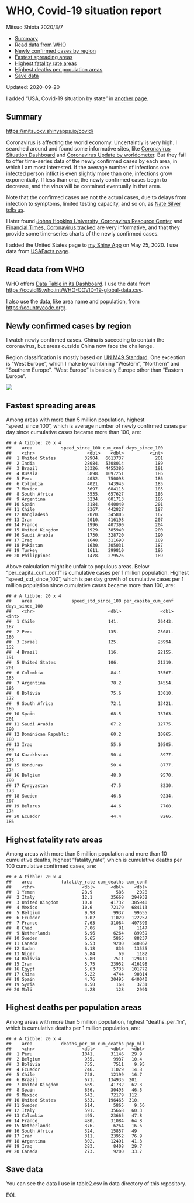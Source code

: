WHO, Covid-19 situation report
================
Mitsuo Shiota
2020/3/7

  - [Summary](#summary)
  - [Read data from WHO](#read-data-from-who)
  - [Newly confirmed cases by region](#newly-confirmed-cases-by-region)
  - [Fastest spreading areas](#fastest-spreading-areas)
  - [Highest fatality rate areas](#highest-fatality-rate-areas)
  - [Highest deaths per population
    areas](#highest-deaths-per-population-areas)
  - [Save data](#save-data)

Updated: 2020-09-20

I added “USA, Covid-19 situation by state” in [another page](USA.md).

## Summary

<https://mitsuoxv.shinyapps.io/covid/>

Coronavirus is affecting the world economy. Uncertaintiy is very high. I
searched around and found some informative sites, like [Coronavirus
Situation
Dashboard](https://who.maps.arcgis.com/apps/opsdashboard/index.html#/c88e37cfc43b4ed3baf977d77e4a0667)
and [Coronavirus Update by
worldometer](https://www.worldometers.info/coronavirus/). But they fail
to offer time-series data of the newly confirmed cases by each area, in
which I am most interested. If the average number of infections one
infected person inflict is even slightly more than one, infections grow
exponentially. If less than one, the newly confirmed cases begin to
decrease, and the virus will be contained eventually in that area.

Note that the confirmed cases are not the actual cases, due to delays
from infection to symptoms, limited testing capacity, and so on, as
[Nate Silver tells
us](https://fivethirtyeight.com/features/coronavirus-case-counts-are-meaningless/).

I later found [Johns Hopkins University, Coronavirus Resource
Center](https://coronavirus.jhu.edu/) and [Financial Times, Coronavirus
tracked](https://www.ft.com/content/a26fbf7e-48f8-11ea-aeb3-955839e06441)
are very informative, and that they provide some time-series charts of
the newly confirmed cases.

I added the United States page to [my Shiny
App](https://mitsuoxv.shinyapps.io/covid/) on May 25, 2020. I use data
from [USAFacts
page](https://usafacts.org/visualizations/coronavirus-covid-19-spread-map/).

## Read data from WHO

WHO offers [Data Table in its Dashboard](https://covid19.who.int/table).
I use the data from
<https://covid19.who.int/WHO-COVID-19-global-data.csv>.

I also use the data, like area name and population, from
<https://countrycode.org/>.

## Newly confirmed cases by region

I watch newly confirmed cases. China is suceeding to contain the
coronavirus, but areas outside China now face the challenge.

Region classification is mostly based on [UN M49
Standard](https://unstats.un.org/unsd/methodology/m49/). One exception
is “West Europe”, which I make by combining “Western”, “Northern” and
“Southern Europe”. “West Europe” is basically Europe other than
“Eastern Europe”.

![](README_files/figure-gfm/chart-1.png)<!-- -->

## Fastest spreading areas

Among areas with more than 5 million population, highest
“speed\_since\_100”, which is average number of newly confirmed cases
per day since cumulative cases became more than 100, are:

    ## # A tibble: 20 x 4
    ##    area           speed_since_100 cum_conf days_since_100
    ##    <chr>                    <dbl>    <dbl>          <int>
    ##  1 United States           32904.  6613737            201
    ##  2 India                   28084.  5308014            189
    ##  3 Brazil                  23326.  4455386            191
    ##  4 Russia                   5898.  1097251            186
    ##  5 Peru                     4032.   750098            186
    ##  6 Colombia                 4021.   743945            185
    ##  7 Mexico                   3697.   684113            185
    ##  8 South Africa             3535.   657627            186
    ##  9 Argentina                3234.   601713            186
    ## 10 Spain                    3184.   640040            201
    ## 11 Chile                    2367.   442827            187
    ## 12 Bangladesh               2070.   345805            167
    ## 13 Iran                     2010.   416198            207
    ## 14 France                   1996.   407390            204
    ## 15 United Kingdom           1929.   385940            200
    ## 16 Saudi Arabia             1730.   328720            190
    ## 17 Iraq                     1648.   311690            189
    ## 18 Pakistan                 1630.   305031            187
    ## 19 Turkey                   1611.   299810            186
    ## 20 Philippines              1478.   279526            189

Above calculation might be unfair to populous areas. Below
“per\_capita\_cum\_conf” is cumulative cases per 1 million population.
Highest “speed\_std\_since\_100”, which is per day growth of cumulative
cases per 1 million population since cumulative cases became more than
100, are:

    ## # A tibble: 20 x 4
    ##    area               speed_std_since_100 per_capita_cum_conf days_since_100
    ##    <chr>                            <dbl>               <dbl>          <int>
    ##  1 Chile                            141.               26443.            187
    ##  2 Peru                             135.               25081.            186
    ##  3 Israel                           125.               23994.            192
    ##  4 Brazil                           116.               22155.            191
    ##  5 United States                    106.               21319.            201
    ##  6 Colombia                          84.1              15567.            185
    ##  7 Argentina                         78.2              14554.            186
    ##  8 Bolivia                           75.6              13010.            172
    ##  9 South Africa                      72.1              13421.            186
    ## 10 Spain                             68.5              13763.            201
    ## 11 Saudi Arabia                      67.2              12775.            190
    ## 12 Dominican Republic                60.2              10865.            180
    ## 13 Iraq                              55.6              10505.            189
    ## 14 Kazakhstan                        50.4               8977.            178
    ## 15 Honduras                          50.4               8777.            174
    ## 16 Belgium                           48.0               9570.            199
    ## 17 Kyrgyzstan                        47.5               8230.            173
    ## 18 Sweden                            46.8               9234.            197
    ## 19 Belarus                           44.6               7768.            174
    ## 20 Ecuador                           44.4               8266.            186

## Highest fatality rate areas

Among areas with more than 5 million population and more than 10
cumulative deaths, highest “fatality\_rate”, which is cumulative deaths
per 100 cumulative confirmed cases, are:

    ## # A tibble: 20 x 4
    ##    area           fatality_rate cum_deaths cum_conf
    ##    <chr>                  <dbl>      <dbl>    <dbl>
    ##  1 Yemen                  28.9         586     2028
    ##  2 Italy                  12.1       35668   294932
    ##  3 United Kingdom         10.8       41732   385940
    ##  4 Mexico                 10.6       72179   684113
    ##  5 Belgium                 9.98       9937    99555
    ##  6 Ecuador                 9.02      11029   122257
    ##  7 France                  7.63      31084   407390
    ##  8 Chad                    7.06         81     1147
    ##  9 Netherlands             6.96       6264    89959
    ## 10 Sweden                  6.65       5865    88237
    ## 11 Canada                  6.53       9200   140867
    ## 12 Sudan                   6.18        836    13535
    ## 13 Niger                   5.84         69     1182
    ## 14 Bolivia                 5.80       7511   129419
    ## 15 Iran                    5.75      23952   416198
    ## 16 Egypt                   5.63       5733   101772
    ## 17 China                   5.22       4744    90814
    ## 18 Spain                   4.76      30495   640040
    ## 19 Syria                   4.50        168     3731
    ## 20 Mali                    4.28        128     2991

## Highest deaths per population areas

Among areas with more than 5 million population, highest
“deaths\_per\_1m”, which is cumulative deaths per 1 million
population, are:

    ## # A tibble: 20 x 4
    ##    area           deaths_per_1m cum_deaths pop_mil
    ##    <chr>                  <dbl>      <dbl>   <dbl>
    ##  1 Peru                   1041.      31146   29.9 
    ##  2 Belgium                 955.       9937   10.4 
    ##  3 Bolivia                 755.       7511    9.95
    ##  4 Ecuador                 746.      11029   14.8 
    ##  5 Chile                   728.      12199   16.7 
    ##  6 Brazil                  671.     134935  201.  
    ##  7 United Kingdom          669.      41732   62.3 
    ##  8 Spain                   656.      30495   46.5 
    ##  9 Mexico                  642.      72179  112.  
    ## 10 United States           633.     196465  310.  
    ## 11 Sweden                  614.       5865    9.56
    ## 12 Italy                   591.      35668   60.3 
    ## 13 Colombia                495.      23665   47.8 
    ## 14 France                  480.      31084   64.8 
    ## 15 Netherlands             376.       6264   16.6 
    ## 16 South Africa            324.      15857   49   
    ## 17 Iran                    311.      23952   76.9 
    ## 18 Argentina               302.      12491   41.3 
    ## 19 Iraq                    283.       8408   29.7 
    ## 20 Canada                  273.       9200   33.7

## Save data

You can see the data I use in table2.csv in data directory of this
repository.

EOL
